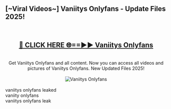 <h2>[~Viral Videos~] Vaniitys Onlyfans - Update Files 2025!</h2>
<br>
<div align="center">
<h2><a href="https://betterlinks.top/A2PfLJ" rel="nofollow">🔴 CLICK HERE 🌐==►► Vaniitys Onlyfans</a></h2>
<br>
Get Vaniitys Onlyfans and all content. Now you can access all videos and pictures of Vaniitys Onlyfans. New Updated Files 2025!
<br>
<br>
<a href="https://betterlinks.top/A2PfLJ" rel="nofollow" data-target="animated-image.originalLink"><img src="https://i.ibb.co.com/WyWwxjT/player-gif2.gif" alt="Vaniitys Onlyfans" style="max-width: 100%; display: inline-block;" data-target="animated-image.originalImage"></a>
</div>
<br>
vaniitys onlyfans leaked<br>
vaniity onlyfans<br>
vaniitys onlyfans leak
